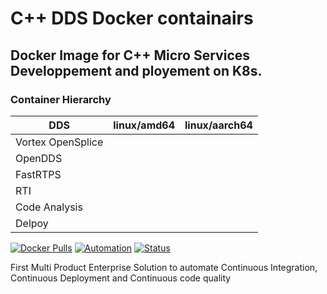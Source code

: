 # C++ DDS Docker containairs
## Docker Image for C++ Micro Services Developpement and ployement on K8s.

### Container Hierarchy ###

|  DDS              	| linux/amd64 	| linux/aarch64 	|
|-------------------	|-------------	|---------------	|
| Vortex OpenSplice 	|             	|               	|
| OpenDDS           	|             	|               	|
| FastRTPS          	|             	|               	|
| RTI               	|             	|               	|
| Code Analysis     	|             	|               	|
| Delpoy            	|             	|               	|

[![Docker Pulls][pull-shield]][pull]
[![Automation][automated-shield]][pull]
[![Status][status-shield]][pull]

First Multi Product Enterprise Solution to automate Continuous Integration, Continuous Deployment and Continuous code quality

[pull-shield]: https://img.shields.io/docker/pulls/doevelopper/developmentplatform.svg
[pull]: https://github.com/doevelopper/doker-dev-stack/tree/master 
[automated-shield]: https://img.shields.io/docker/automated/doevelopper/developmentplatform.svg
[automated]: https://img.shields.io/docker/automated/doevelopper/developmentplatform.svg
[status-shield]: https://img.shields.io/docker/status/doevelopper/developmentplatform.svg
[status]: https://img.shields.io/docker/status/doevelopper/developmentplatform.svg

